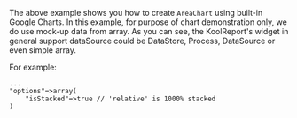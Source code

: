The above example shows you how to create `AreaChart` using built-in Google Charts. In this example, for purpose of chart demonstration only, we do use mock-up data from array. As you can see, the KoolReport's widget in general support dataSource could be DataStore, Process, DataSource or even simple array.

For example:

    ...
    "options"=>array(
        "isStacked"=>true // 'relative' is 1000% stacked
    )